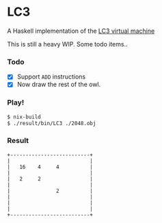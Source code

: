 LC3
===================

A Haskell implementation of the [LC3 virtual machine](https://justinmeiners.github.io/lc3-vm/)

This is still a heavy WIP. Some todo items..

### Todo
  - [x] Support `ADD` instructions
  - [x] Now draw the rest of the owl.

### Play!

```bash
$ nix-build
$ ./result/bin/LC3 ./2048.obj
```

### Result

```
+--------------------------+
|                          |
|   16    4     4          |
|                          |
|   2     2                |
|                          |
|               2          |
|                          |
|                          |
|                          |
+--------------------------+
```
